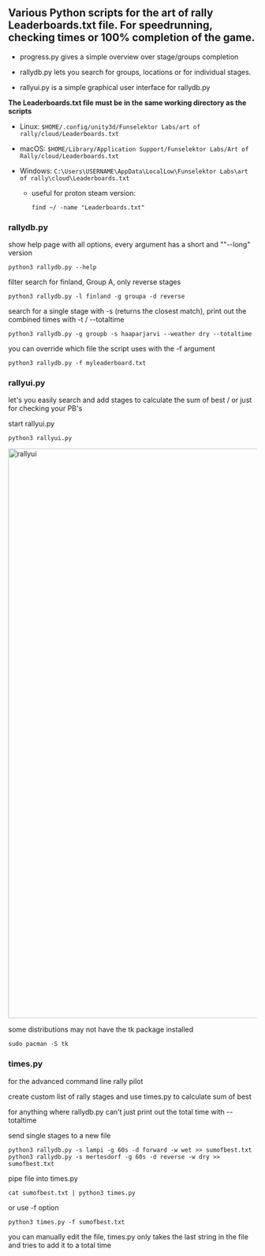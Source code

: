 ## Various Python scripts for the art of rally Leaderboards.txt file. For speedrunning, checking times or 100% completion of the game. 

- progress.py gives a simple overview over stage/groups completion

- rallydb.py lets you search for groups, locations or for individual stages.   

- rallyui.py is a simple graphical user interface for rallydb.py 

**The Leaderboards.txt file must be in the same working directory as the scripts**

- Linux: `$HOME/.config/unity3d/Funselektor Labs/art of rally/cloud/Leaderboards.txt`

- macOS: `$HOME/Library/Application Support/Funselektor Labs/Art of Rally/cloud/Leaderboards.txt`
- Windows: `C:\Users\USERNAME\AppData\LocalLow\Funselektor Labs\art of rally\cloud\Leaderboards.txt`

  - useful for proton steam version:
    ```
    find ~/ -name "Leaderboards.txt"
    ```

### rallydb.py

show help page with all options, every argument has a short and ""--long" version
```
python3 rallydb.py --help
```
filter search for  finland, Group A, only reverse stages
```
python3 rallydb.py -l finland -g groupa -d reverse
```
search for a single stage with -s (returns the closest match), print out the combined times with -t / --totaltime
```
python3 rallydb.py -g groupb -s haaparjarvi --weather dry --totaltime
```
you can override which file the script uses with the -f argument
```
python3 rallydb.py -f myleaderboard.txt
```

### rallyui.py
let's you easily search and add stages to calculate the sum of best / or just for checking your PB's 

start rallyui.py
```
python3 rallyui.py
```

<img width="1154" alt="rallyui" src="https://github.com/FailC/aor_times/assets/90941819/f226720b-0483-43b7-85e6-545668cd76f4">

some distributions may not have the tk package installed
```
sudo pacman -S tk
```

### times.py 
for the advanced command line rally pilot 

create custom list of rally stages and use times.py to calculate sum of best

for anything where rallydb.py can't just print out the total time with --totaltime

send single stages to a new file
```
python3 rallydb.py -s lampi -g 60s -d forward -w wet >> sumofbest.txt
python3 rallydb.py -s mertesdorf -g 60s -d reverse -w dry >> sumofbest.txt
```
pipe file into times.py 
```
cat sumofbest.txt | python3 times.py 
```
or use -f option 
```
python3 times.py -f sumofbest.txt
```
you can manually edit the file, times.py only takes the last string in the file and tries to add it to a total time






